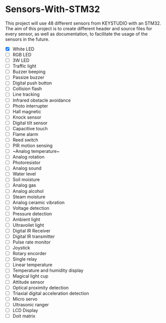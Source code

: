 # Sensors-With-STM32

This project will use 48 different sensors from KEYSTUDIO with an STM32. The aim of this project is to create different header and source files for every sensor, as well as documentation, to facilitate the usage of the sensors in the future. 

- [x] White LED
- [ ] RGB LED
- [ ] 3W LED
- [ ] Traffic light
- [ ] Buzzer beeping
- [ ] Passize buzzer
- [ ] Digital push button
- [ ] Collision flash
- [ ] Line tracking
- [ ] Infrared obstacle avoidance
- [ ] Photo interrupter
- [ ] Hall magnetic
- [ ] Knock sensor
- [ ] Digital tilt sensor
- [ ] Capacitive touch
- [ ] Flame alarm
- [ ] Reed switch
- [ ] PIR motion sensing
- [ ] ~Analog temperature~
- [ ] Analog rotation
- [ ] Photoresistor
- [ ] Analog sound
- [ ] Water level
- [ ] Soil moisture
- [ ] Analog gas
- [ ] Analog alcohol
- [ ] Steam moisture
- [ ] Analog ceramic vibration
- [ ] Voltage detection
- [ ] Pressure detection
- [ ] Ambient light
- [ ] Ultravoilet light
- [ ] Digital IR Receiver
- [ ] Digital IR transmitter
- [ ] Pulse rate monitor
- [ ] Joystick
- [ ] Rotary encorder
- [ ] Single relay
- [ ] Linear temperature
- [ ] Temperature and humidity display
- [ ] Magical light cup
- [ ] Attitude sensor
- [ ] Optical proximity detection
- [ ] Triaxial digital acceleration detection
- [ ] Micro servo
- [ ] Ultrasonic ranger
- [ ] LCD Display
- [ ] Doit matrix
